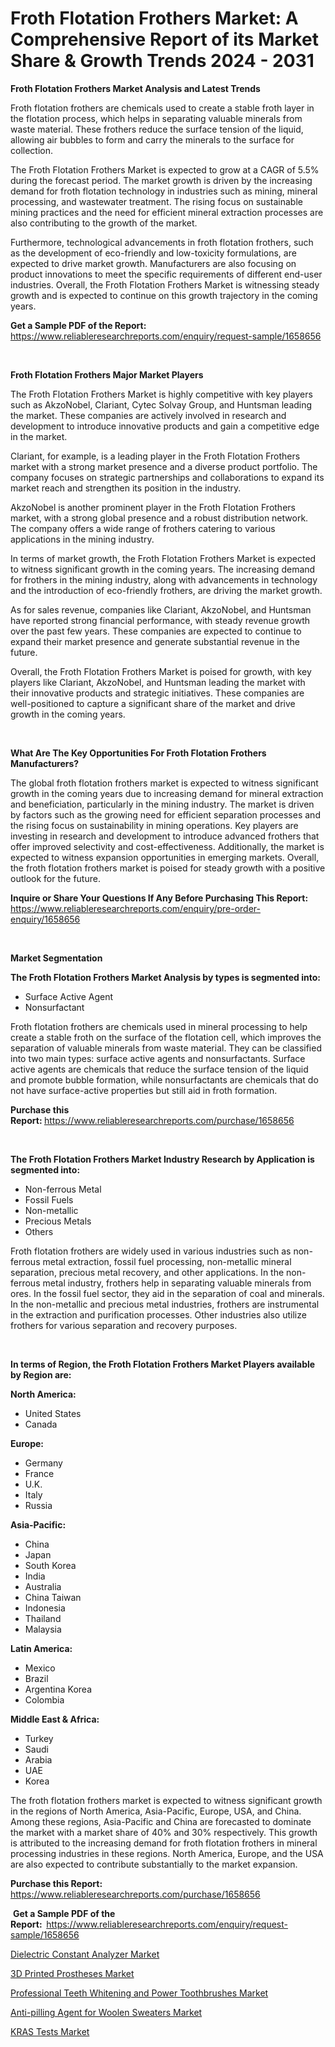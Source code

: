 <p><h1>Froth Flotation Frothers Market: A Comprehensive Report of its Market Share & Growth Trends 2024 - 2031</h1></p><p><strong>Froth Flotation Frothers Market Analysis and Latest Trends</strong></p>
<p><p>Froth flotation frothers are chemicals used to create a stable froth layer in the flotation process, which helps in separating valuable minerals from waste material. These frothers reduce the surface tension of the liquid, allowing air bubbles to form and carry the minerals to the surface for collection.</p><p>The Froth Flotation Frothers Market is expected to grow at a CAGR of 5.5% during the forecast period. The market growth is driven by the increasing demand for froth flotation technology in industries such as mining, mineral processing, and wastewater treatment. The rising focus on sustainable mining practices and the need for efficient mineral extraction processes are also contributing to the growth of the market.</p><p>Furthermore, technological advancements in froth flotation frothers, such as the development of eco-friendly and low-toxicity formulations, are expected to drive market growth. Manufacturers are also focusing on product innovations to meet the specific requirements of different end-user industries. Overall, the Froth Flotation Frothers Market is witnessing steady growth and is expected to continue on this growth trajectory in the coming years.</p></p>
<p><strong>Get a Sample PDF of the Report:&nbsp;</strong> <a href="https://www.reliableresearchreports.com/enquiry/request-sample/1658656">https://www.reliableresearchreports.com/enquiry/request-sample/1658656</a></p>
<p>&nbsp;</p>
<p><strong>Froth Flotation Frothers Major Market Players</strong></p>
<p><p>The Froth Flotation Frothers Market is highly competitive with key players such as AkzoNobel, Clariant, Cytec Solvay Group, and Huntsman leading the market. These companies are actively involved in research and development to introduce innovative products and gain a competitive edge in the market.</p><p>Clariant, for example, is a leading player in the Froth Flotation Frothers market with a strong market presence and a diverse product portfolio. The company focuses on strategic partnerships and collaborations to expand its market reach and strengthen its position in the industry.</p><p>AkzoNobel is another prominent player in the Froth Flotation Frothers market, with a strong global presence and a robust distribution network. The company offers a wide range of frothers catering to various applications in the mining industry.</p><p>In terms of market growth, the Froth Flotation Frothers Market is expected to witness significant growth in the coming years. The increasing demand for frothers in the mining industry, along with advancements in technology and the introduction of eco-friendly frothers, are driving the market growth.</p><p>As for sales revenue, companies like Clariant, AkzoNobel, and Huntsman have reported strong financial performance, with steady revenue growth over the past few years. These companies are expected to continue to expand their market presence and generate substantial revenue in the future.</p><p>Overall, the Froth Flotation Frothers Market is poised for growth, with key players like Clariant, AkzoNobel, and Huntsman leading the market with their innovative products and strategic initiatives. These companies are well-positioned to capture a significant share of the market and drive growth in the coming years.</p></p>
<p>&nbsp;</p>
<p><strong>What Are The Key Opportunities For Froth Flotation Frothers Manufacturers?</strong></p>
<p><p>The global froth flotation frothers market is expected to witness significant growth in the coming years due to increasing demand for mineral extraction and beneficiation, particularly in the mining industry. The market is driven by factors such as the growing need for efficient separation processes and the rising focus on sustainability in mining operations. Key players are investing in research and development to introduce advanced frothers that offer improved selectivity and cost-effectiveness. Additionally, the market is expected to witness expansion opportunities in emerging markets. Overall, the froth flotation frothers market is poised for steady growth with a positive outlook for the future.</p></p>
<p><strong>Inquire or Share Your Questions If Any Before Purchasing This Report:</strong> <a href="https://www.reliableresearchreports.com/enquiry/pre-order-enquiry/1658656">https://www.reliableresearchreports.com/enquiry/pre-order-enquiry/1658656</a></p>
<p>&nbsp;</p>
<p><strong>Market Segmentation</strong></p>
<p><strong>The Froth Flotation Frothers Market Analysis by types is segmented into:</strong></p>
<p><ul><li>Surface Active Agent</li><li>Nonsurfactant</li></ul></p>
<p><p>Froth flotation frothers are chemicals used in mineral processing to help create a stable froth on the surface of the flotation cell, which improves the separation of valuable minerals from waste material. They can be classified into two main types: surface active agents and nonsurfactants. Surface active agents are chemicals that reduce the surface tension of the liquid and promote bubble formation, while nonsurfactants are chemicals that do not have surface-active properties but still aid in froth formation.</p></p>
<p><strong>Purchase this Report:&nbsp;</strong><a href="https://www.reliableresearchreports.com/purchase/1658656">https://www.reliableresearchreports.com/purchase/1658656</a></p>
<p>&nbsp;</p>
<p><strong>The Froth Flotation Frothers Market Industry Research by Application is segmented into:</strong></p>
<p><ul><li>Non-ferrous Metal</li><li>Fossil Fuels</li><li>Non-metallic</li><li>Precious Metals</li><li>Others</li></ul></p>
<p><p>Froth flotation frothers are widely used in various industries such as non-ferrous metal extraction, fossil fuel processing, non-metallic mineral separation, precious metal recovery, and other applications. In the non-ferrous metal industry, frothers help in separating valuable minerals from ores. In the fossil fuel sector, they aid in the separation of coal and minerals. In the non-metallic and precious metal industries, frothers are instrumental in the extraction and purification processes. Other industries also utilize frothers for various separation and recovery purposes.</p></p>
<p>&nbsp;</p>
<p><strong>In terms of Region, the Froth Flotation Frothers Market Players available by Region are:</strong></p>
<p>
    <p> <strong> North America: </strong>
        <ul>
            <li>United States</li>
            <li>Canada</li>
        </ul>
        </p> 
    <p> <strong> Europe: </strong>
        <ul>
            <li>Germany</li>
            <li>France</li>
            <li>U.K.</li>
            <li>Italy</li>
            <li>Russia</li>
        </ul>
        </p> 
    <p> <strong> Asia-Pacific: </strong>
        <ul>
            <li>China</li>
            <li>Japan</li>
            <li>South Korea</li>
            <li>India</li>
            <li>Australia</li>
            <li>China Taiwan</li>
            <li>Indonesia</li>
            <li>Thailand</li>
            <li>Malaysia</li>
        </ul>
        </p> 
    <p> <strong> Latin America: </strong>
        <ul>
            <li>Mexico</li>
            <li>Brazil</li>
            <li>Argentina Korea</li>
            <li>Colombia</li>
        </ul>
        </p> 
    <p> <strong> Middle East & Africa: </strong>
        <ul>
            <li>Turkey</li>
            <li>Saudi</li>
            <li>Arabia</li>
            <li>UAE</li>
            <li>Korea</li>
        </ul>
    </p>
    </p>
<p><p>The froth flotation frothers market is expected to witness significant growth in the regions of North America, Asia-Pacific, Europe, USA, and China. Among these regions, Asia-Pacific and China are forecasted to dominate the market with a market share of 40% and 30% respectively. This growth is attributed to the increasing demand for froth flotation frothers in mineral processing industries in these regions. North America, Europe, and the USA are also expected to contribute substantially to the market expansion.</p></p>
<p><strong>Purchase this Report: </strong><a href="https://www.reliableresearchreports.com/purchase/1658656">https://www.reliableresearchreports.com/purchase/1658656</a></p>
<p>&nbsp;<strong>Get a Sample PDF of the Report:&nbsp;&nbsp;</strong><a href="https://www.reliableresearchreports.com/enquiry/request-sample/1658656">https://www.reliableresearchreports.com/enquiry/request-sample/1658656</a></p>
<p><strong></strong></p>
<p><p><a href="https://github.com/bmorecock/Market-Research-Report-List-2/blob/main/dielectric-constant-analyzer-market.md">Dielectric Constant Analyzer Market</a></p><p><a href="https://medium.com/@avacampbell767/3d-printed-prostheses-market-furnishes-information-on-market-share-market-trends-and-market-6e20f9ebf493">3D Printed Prostheses Market</a></p><p><a href="https://medium.com/@avacampbell767/professional-teeth-whitening-and-power-toothbrushes-market-insight-market-trends-growth-1002003159f9">Professional Teeth Whitening and Power Toothbrushes Market</a></p><p><a href="https://github.com/jsmusil/Market-Research-Report-List-2/blob/main/anti-pilling-agent-for-woolen-sweaters-market.md">Anti-pilling Agent for Woolen Sweaters Market</a></p><p><a href="https://medium.com/@akshatreportprime/kras-tests-market-size-cagr-trends-2024-2030-78e60b043fcc">KRAS Tests Market</a></p></p>